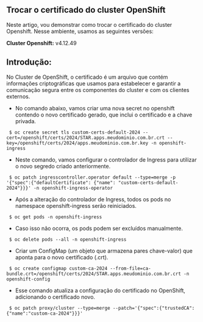 ## Trocar o certificado do cluster OpenShift

Neste artigo, vou demonstrar como trocar o certificado do cluster Openshift.
Nesse ambiente, usamos as seguintes versões:

**Cluster Openshift:** v4.12.49

## Introdução:

No Cluster de OpenShift, o certificado é um arquivo que contém informações criptográficas que usamos para estabelecer e garantir a comunicação segura entre os componentes do cluster e com os clientes externos.

- No comando abaixo, vamos criar uma nova secret no openshift contendo o novo certificado gerado, que inclui o certificado e a chave privada.

` $ oc create secret tls custom-certs-default-2024 --cert=/openshift/certs/2024/STAR.apps.meudominio.com.br.crt --key=/openshift/certs/2024/apps.meudominio.com.br.key -n openshift-ingress`

- Neste comando, vamos configurar o controlador de Ingress para utilizar o novo segredo criado anteriormente.

` $ oc patch ingresscontroller.operator default --type=merge -p '{"spec":{"defaultCertificate": {"name": "custom-certs-default-2024"}}}' -n openshift-ingress-operator`

- Após a alteração do controlador de Ingress, todos os pods no namespace openshift-ingress serão reiniciados.

` $ oc get pods -n openshift-ingress`

- Caso isso não ocorra, os pods podem ser excluídos manualmente.

` $ oc delete pods --all -n openshift-ingress`

- Criar um ConfigMap (um objeto que armazena pares chave-valor) que aponta para o novo certificado (.crt).

` $ oc create configmap custom-ca-2024 --from-file=ca-bundle.crt=/openshift/certs/2024/STAR.apps.meudominio.com.br.crt -n openshift-config`

- Esse comando atualiza a configuração do certificado no OpenShift, adicionando o certificado novo.

` $ oc patch proxy/cluster --type=merge --patch='{"spec":{"trustedCA":{"name":"custom-ca-2024"}}}'`
